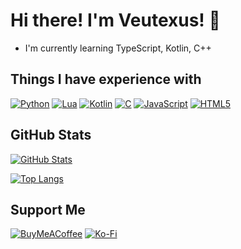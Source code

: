 # Hi there! I'm Veutexus! 👋
- I'm currently learning TypeScript, Kotlin, C++

## Things I have experience with
[![Python](https://img.shields.io/badge/python-3670A0?style=for-the-badge&logo=python&logoColor=ffdd54)](https://en.wikipedia.org/wiki/Python_(programming_language))
[![Lua](https://img.shields.io/badge/lua-%232C2D72.svg?style=for-the-badge&logo=lua&logoColor=white)](https://en.wikipedia.org/wiki/Lua_(programming_language))
[![Kotlin](https://img.shields.io/badge/kotlin-%237F52FF.svg?style=for-the-badge&logo=kotlin&logoColor=white)](https://en.wikipedia.org/wiki/Kotlin_(programming_language))
[![C](https://img.shields.io/badge/c-%2300599C.svg?style=for-the-badge&logo=c&logoColor=white)](https://en.wikipedia.org/wiki/C_(programming_language))
[![JavaScript](https://img.shields.io/badge/javascript-%23323330.svg?style=for-the-badge&logo=javascript&logoColor=%23F7DF1E)](https://en.wikipedia.org/wiki/JavaScript)
[![HTML5](https://img.shields.io/badge/html5-%23E34F26.svg?style=for-the-badge&logo=html5&logoColor=white)](https://en.wikipedia.org/wiki/HTML5)

## GitHub Stats
[![GitHub Stats](https://github-readme-stats-five-self-57.vercel.app/api?username=G0246&bg_color=30,e96443,904e95&title_color=fff&text_color=fff&hide_border=true&count_private=true)](https://github.com/anuraghazra/github-readme-stats)

[![Top Langs](https://github-readme-stats-five-self-57.vercel.app/api/top-langs?username=G0246&bg_color=30,e96443,904e95&title_color=fff&text_color=fff&hide_border=true&count_private=true)](https://github.com/anuraghazra/github-readme-stats)

## Support Me
[![BuyMeACoffee](https://img.shields.io/badge/Buy%20Me%20a%20Coffee-ffdd00?style=for-the-badge&logo=buy-me-a-coffee&logoColor=black)](https://buymeacoffee.com/veutexus) [![Ko-Fi](https://img.shields.io/badge/Ko--fi-F16061?style=for-the-badge&logo=ko-fi&logoColor=white)](https://ko-fi.com/veutexus) 
